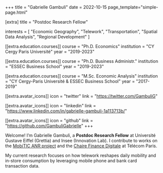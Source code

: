 +++
title = "Gabrielle Gambuli"
date = 2022-10-15
page_template="simple-page.html"

[extra]
title = "Postdoc Research Fellow"

interests = [
"Economic Geography",
"Telework",
"Transportation",
"Spatial Data Analysis",
"Regional Development"
]

[[extra.education.courses]]
course = "Ph.D. Economics"
institution = "CY Cergy Paris Université"
year = "2019-2023"

[[extra.education.courses]]
course = "Ph.D. Business Administr."
institution = "ESSEC Business School"
year = "2019-2023"

[[extra.education.courses]]
course = "M.Sc. Economic Analysis"
institution = "CY Cergy-Paris Université & ESSEC Business School"
year = "2017-2019"

[[extra.avatar_icons]]
icon = "twitter"
link = "https://twitter.com/GambuliG"

[[extra.avatar_icons]]
icon = "linkedin"
link = "https://www.linkedin.com/in/gabrielle-gambuli-1a113713b/"

[[extra.avatar_icons]]
icon = "github"
link = "https://github.com/GambuliGabrielle"
+++

Welcome! I’m Gabrielle Gambuli, a **Postdoc Research Fellow** at Université Gustave Eiffel (Grettia) and Insee (Innovation Lab). I contribute to works on the [MobiTIC ANR project](https://anr.fr/Project-ANR-19-CE22-0010) and the [Chaire Finance Digitale](https://digital-finances.com/) at Télécom Paris.

My current research focuses on how telework reshapes daily mobility and in-store consumption by leveraging mobile phone and bank card transaction data.